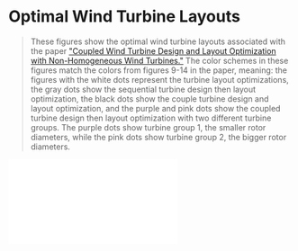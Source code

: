# Optimal Wind Turbine Layouts
> These figures show the optimal wind turbine layouts associated with the paper ["Coupled Wind Turbine Design and Layout Optimization with Non-Homogeneous Wind Turbines."](../../newest-paper.pdf) The color schemes in these figures match the colors from figures 9-14 in the paper, meaning: the figures with the white dots represent the turbine layout optimizations, the gray dots show the sequential turbine design then layout optimization, the black dots show the couple turbine design and layout optimization, and the purple and pink dots show the coupled turbine design then layout optimization with two different turbine groups. The purple dots show turbine group 1, the smaller rotor diameters, while the pink dots show turbine group 2, the bigger rotor diameters.

![Circle Layout](CircleLayoutL_0_075.pdf)

